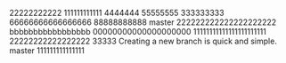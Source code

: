 22222222222
111111111111
4444444
55555555
333333333
66666666666666666
88888888888
master 222222222222222222222
bbbbbbbbbbbbbbbbb
00000000000000000000
11111111111111111111111
22222222222222222
33333
Creating a new branch is quick and simple.
master 111111111111111
